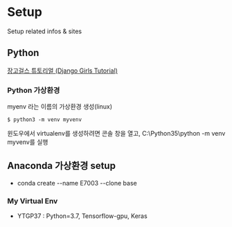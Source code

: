 # Setup

Setup related infos & sites

## Python

[장고걸스 튜토리얼 (Django Girls Tutorial)](https://tutorial.djangogirls.org/ko/installation/)

### Python 가상환경

myenv 라는 이름의 가상환경 생성(linux)

```
$ python3 -m venv myvenv
```

윈도우에서 virtualenv를 생성하려면 콘솔 창을 열고,  C:\Python35\python -m venv myvenv를 실행


## Anaconda 가상환경 setup

* conda create --name E7003 --clone base

### My Virtual Env

* YTGP37 : Python=3.7, Tensorflow-gpu, Keras

